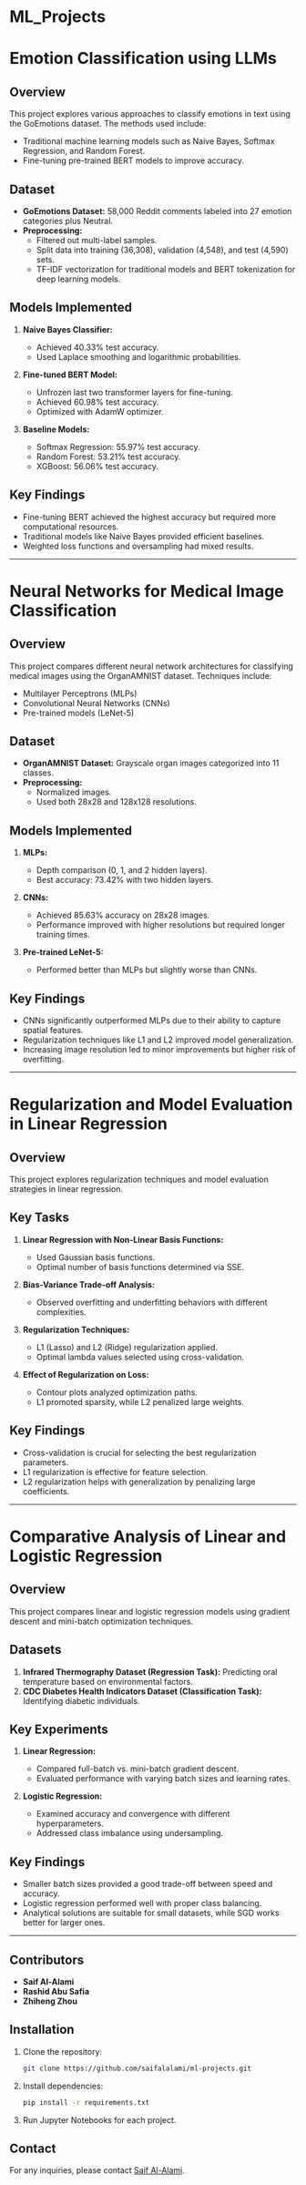 # ML_Projects
# Emotion Classification using LLMs

## Overview
This project explores various approaches to classify emotions in text using the GoEmotions dataset. The methods used include:
- Traditional machine learning models such as Naive Bayes, Softmax Regression, and Random Forest.
- Fine-tuning pre-trained BERT models to improve accuracy.

## Dataset
- **GoEmotions Dataset:** 58,000 Reddit comments labeled into 27 emotion categories plus Neutral.
- **Preprocessing:**
  - Filtered out multi-label samples.
  - Split data into training (36,308), validation (4,548), and test (4,590) sets.
  - TF-IDF vectorization for traditional models and BERT tokenization for deep learning models.

## Models Implemented
1. **Naive Bayes Classifier:**
   - Achieved 40.33% test accuracy.
   - Used Laplace smoothing and logarithmic probabilities.
   
2. **Fine-tuned BERT Model:**
   - Unfrozen last two transformer layers for fine-tuning.
   - Achieved 60.98% test accuracy.
   - Optimized with AdamW optimizer.

3. **Baseline Models:**
   - Softmax Regression: 55.97% test accuracy.
   - Random Forest: 53.21% test accuracy.
   - XGBoost: 56.06% test accuracy.

## Key Findings
- Fine-tuning BERT achieved the highest accuracy but required more computational resources.
- Traditional models like Naive Bayes provided efficient baselines.
- Weighted loss functions and oversampling had mixed results.

---

# Neural Networks for Medical Image Classification

## Overview
This project compares different neural network architectures for classifying medical images using the OrganAMNIST dataset. Techniques include:
- Multilayer Perceptrons (MLPs)
- Convolutional Neural Networks (CNNs)
- Pre-trained models (LeNet-5)

## Dataset
- **OrganAMNIST Dataset:** Grayscale organ images categorized into 11 classes.
- **Preprocessing:**
  - Normalized images.
  - Used both 28x28 and 128x128 resolutions.

## Models Implemented
1. **MLPs:**
   - Depth comparison (0, 1, and 2 hidden layers).
   - Best accuracy: 73.42% with two hidden layers.

2. **CNNs:**
   - Achieved 85.63% accuracy on 28x28 images.
   - Performance improved with higher resolutions but required longer training times.

3. **Pre-trained LeNet-5:**
   - Performed better than MLPs but slightly worse than CNNs.

## Key Findings
- CNNs significantly outperformed MLPs due to their ability to capture spatial features.
- Regularization techniques like L1 and L2 improved model generalization.
- Increasing image resolution led to minor improvements but higher risk of overfitting.

---

# Regularization and Model Evaluation in Linear Regression

## Overview
This project explores regularization techniques and model evaluation strategies in linear regression.

## Key Tasks
1. **Linear Regression with Non-Linear Basis Functions:**
   - Used Gaussian basis functions.
   - Optimal number of basis functions determined via SSE.

2. **Bias-Variance Trade-off Analysis:**
   - Observed overfitting and underfitting behaviors with different complexities.

3. **Regularization Techniques:**
   - L1 (Lasso) and L2 (Ridge) regularization applied.
   - Optimal lambda values selected using cross-validation.

4. **Effect of Regularization on Loss:**
   - Contour plots analyzed optimization paths.
   - L1 promoted sparsity, while L2 penalized large weights.

## Key Findings
- Cross-validation is crucial for selecting the best regularization parameters.
- L1 regularization is effective for feature selection.
- L2 regularization helps with generalization by penalizing large coefficients.

---

# Comparative Analysis of Linear and Logistic Regression

## Overview
This project compares linear and logistic regression models using gradient descent and mini-batch optimization techniques.

## Datasets
1. **Infrared Thermography Dataset (Regression Task):** Predicting oral temperature based on environmental factors.
2. **CDC Diabetes Health Indicators Dataset (Classification Task):** Identifying diabetic individuals.

## Key Experiments
1. **Linear Regression:**
   - Compared full-batch vs. mini-batch gradient descent.
   - Evaluated performance with varying batch sizes and learning rates.

2. **Logistic Regression:**
   - Examined accuracy and convergence with different hyperparameters.
   - Addressed class imbalance using undersampling.

## Key Findings
- Smaller batch sizes provided a good trade-off between speed and accuracy.
- Logistic regression performed well with proper class balancing.
- Analytical solutions are suitable for small datasets, while SGD works better for larger ones.

---

## Contributors
- **Saif Al-Alami**
- **Rashid Abu Safia**
- **Zhiheng Zhou**

## Installation
1. Clone the repository:
   ```bash
   git clone https://github.com/saifalalami/ml-projects.git
   ```
2. Install dependencies:
   ```bash
   pip install -r requirements.txt
   ```
3. Run Jupyter Notebooks for each project.

## Contact
For any inquiries, please contact [Saif Al-Alami](mailto:saif.alalami@example.com).



